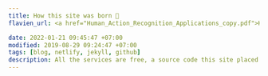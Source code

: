 ```yaml
---
title: How this site was born 👶
flavien_url: <a href="Human_Action_Recognition_Applications_copy.pdf">Human</a>

date: 2022-01-21 09:45:47 +07:00
modified: 2019-08-29 09:24:47 +07:00
tags: [blog, netlify, jekyll, github]
description: All the services are free, a source code this site placed on github repository and intergration with netlify service, another service that you can use is github page for hosting your own static site.
---
```

